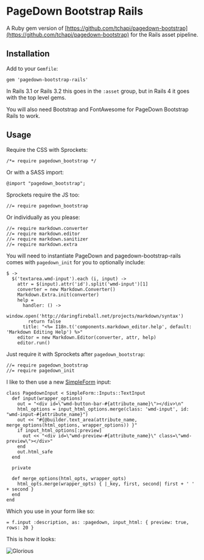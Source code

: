 # PageDown Bootstrap Rails

A Ruby gem version of [https://github.com/tchapi/pagedown-bootstrap](https://github.com/tchapi/pagedown-bootstrap) for the Rails asset pipeline.

## Installation

Add to your `Gemfile`:

    gem 'pagedown-bootstrap-rails'

In Rails 3.1 or Rails 3.2 this goes in the `:asset` group, but in Rails 4 it goes with the top level gems.

You will also need Bootstrap and FontAwesome for PageDown Bootstrap Rails to work.

## Usage

Require the CSS with Sprockets:

    /*= require pagedown_bootstrap */

Or with a SASS import:

    @import "pagedown_bootstrap";

Sprockets require the JS too:

    //= require pagedown_bootstrap

Or individually as you please:

    //= require markdown.converter
    //= require markdown.editor
    //= require markdown.sanitizer
    //= require markdown.extra

You will need to instantiate PageDown and pagedown-bootstrap-rails comes with `pagedown_init` for you to optionally include:

    $ ->
      $('textarea.wmd-input').each (i, input) ->
        attr = $(input).attr('id').split('wmd-input')[1]
        converter = new Markdown.Converter()
        Markdown.Extra.init(converter)
        help =
          handler: () ->
            window.open('http://daringfireball.net/projects/markdown/syntax')
            return false
          title: "<%= I18n.t('components.markdown_editor.help', default: 'Markdown Editing Help') %>"
        editor = new Markdown.Editor(converter, attr, help)
        editor.run()

Just require it with Sprockets after `pagedown_bootstrap`:

    //= require pagedown_bootstrap
    //= require pagedown_init

I like to then use a new [SimpleForm](https://github.com/plataformatec/simple_form) input:

    class PagedownInput < SimpleForm::Inputs::TextInput
      def input(wrapper_options)
        out = "<div id=\"wmd-button-bar-#{attribute_name}\"></div>\n"
        html_options = input_html_options.merge(class: 'wmd-input', id: "wmd-input-#{attribute_name}")
        out << "#{@builder.text_area(attribute_name, merge_options(html_options, wrapper_options)) }"
        if input_html_options[:preview]
          out << "<div id=\"wmd-preview-#{attribute_name}\" class=\"wmd-preview\"></div>"
        end
        out.html_safe
      end

      private

      def merge_options(html_opts, wrapper_opts)
        html_opts.merge(wrapper_opts) { |_key, first, second| first + ' ' + second }
      end
    end

Which you use in your form like so:

    = f.input :description, as: :pagedown, input_html: { preview: true, rows: 20 }

This is how it looks:

![Glorious](http://f.cl.ly/items/1f2H1x1F1D0o0n2r1p02/pagedown-bootstrap.png)
